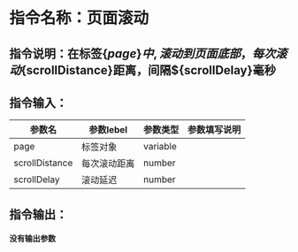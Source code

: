 # 指令名称：页面滚动
## 指令说明：在标签$\{page\}中,滚动到页面底部，每次滚动$\{scrollDistance\}距离，间隔$\{scrollDelay\}毫秒
## 指令输入：

 | 参数名 | 参数lebel | 参数类型 | 参数填写说明 | 
 | ------------- | ------------- | ------------- | ------------- |
 | page | 标签对象 | variable |  |
 | scrollDistance | 每次滚动距离 | number |  |
 | scrollDelay | 滚动延迟 | number |  |


## 指令输出：

#### 没有输出参数
	